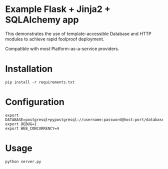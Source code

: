 # Example Flask + Jinja2 + SQLAlchemy app

This demonstrates the use of template-accessible Database and HTTP modules to achieve rapid foolproof deployment.

Compatible with most Platform-as-a-service providers.

# Installation

    pip install -r requirements.txt

# Configuration

    export DATABASE=postgresql+pypostgresql://username:password@host:port/database
    export DEBUG=1
    export WEB_CONCURRENCY=4

# Usage

    python server.py
